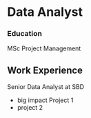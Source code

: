 # Data Analyst

### Education
MSc Project Management

## Work Experience
Senior Data Analyst at SBD
- big impact Project 1
- project 2
